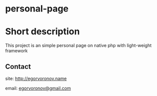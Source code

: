 personal-page
========================

# Short description

This project is an simple personal page on native php with light-weight framework


## Contact

site: http://egorvoronov.name

email: egorvoronov@gmail.com